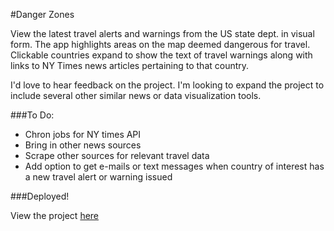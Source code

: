 #Danger Zones

View the latest travel alerts and warnings from the US state dept. in visual form.  The app highlights areas on the map deemed dangerous for travel.  Clickable countries expand to show the text of travel warnings along with links to NY Times news articles pertaining to that country.  

I'd love to hear feedback on the project.  I'm looking to expand the project to include several other similar news or data visualization tools.

###To Do:

- Chron jobs for NY times API
- Bring in other news sources
- Scrape other sources for relevant travel data
- Add option to get e-mails or text messages when country of interest has a new travel alert or warning issued

###Deployed!

View the project [here](http://ec2-52-25-133-147.us-west-2.compute.amazonaws.com/#/)
